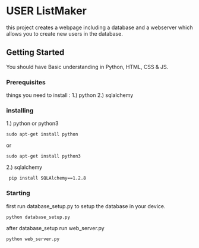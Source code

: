 # USER ListMaker
this project creates a webpage including a database and a webserver which allows you to create new users in the database.

## Getting Started
You should have Basic understanding in Python, HTML, CSS & JS.
### Prerequisites
things you need to install :
1.) python
2.) sqlalchemy
### installing
1.) python or python3
```
sudo apt-get install python
```
or

```
sudo apt-get install python3
```
2.) sqlalchemy
```
 pip install SQLAlchemy==1.2.8
 ```

### Starting
first run database_setup.py to setup the database in your device.
```
python database_setup.py
```
after database_setup run web_server.py
```
python web_server.py
```
